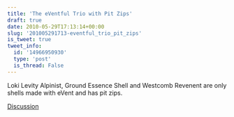 ```yaml
---
title: 'The eVentful Trio with Pit Zips'
draft: true
date: 2010-05-29T17:13:14+00:00
slug: '201005291713-eventful_trio_pit_zips'
is_tweet: true
tweet_info:
  id: '14966950930'
  type: 'post'
  is_thread: False
---
```




Loki Levity Alpinist, Ground Essence Shell and Westcomb Revenent are only shells made with eVent and has pit zips.

[Discussion](https://x.com/sytelus/status/14966950930)
